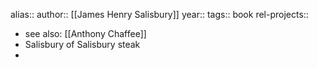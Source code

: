 alias::
author:: [[James Henry Salisbury]]
year::
tags:: book
rel-projects::


- see also: [[Anthony Chaffee]]
- Salisbury of Salisbury steak
-
